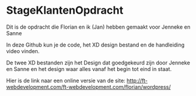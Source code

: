 # StageKlantenOpdracht
Dit is de opdracht die Florian en ik (Jan) hebben gemaakt voor Jenneke en Sanne

In deze Github kun je de code, het XD design bestand en de handleiding video vinden.

De twee XD bestanden zijn het Design dat goedgekeurd zijn door Jenneke en Sanne en het design waar alles vanaf het begin tot eind in staat.

Hier is de link naar een online versie van de site: http://ft-webdevelopment.com/ft-webdevelopment.com/florian/wordpress/
